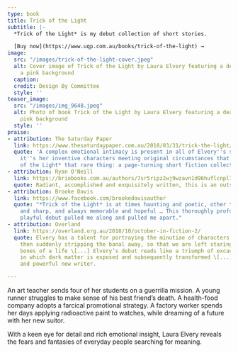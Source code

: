 ```yaml
---
type: book
title: Trick of the Light
subtitle: |-
  *Trick of the Light* is my debut collection of short stories.

  [Buy now](https://www.uqp.com.au/books/trick-of-the-light) →
image:
  src: "/images/trick-of-the-light-cover.jpeg"
  alt: Cover image of Trick of the Light by Laura Elvery featuring a dead bird on
    a pink background
  caption: 
  credit: Design By Committee
  style: ''
teaser_image:
  src: "/images/img_9648.jpeg"
  alt: Photo of book Trick of the Light by Laura Elvery featuring a dead bird on a
    pink background
  style: ''
praise:
- attribution: The Saturday Paper
  link: https://www.thesaturdaypaper.com.au/2018/03/31/trick-the-light/15218100005975
  quote: 'A complex emotional intimacy is present in all of Elvery''s stories, but
    it''s her inventive characters meeting original circumstances that makes *Trick
    of the Light* that rare thing: a page-turning short fiction collection.'
- attribution: Ryan O'Neill
  link: https://briobooks.com.au/authors/7sr5ripz2wj9wzavn1d96huflcnpl7
  quote: Radiant, accomplished and exquisitely written, this is an outstanding collection.
- attribution: Brooke Davis
  link: https://www.facebook.com/brookedavisauthor
  quote: "*Trick of the Light* is at times haunting and poetic, other times bright
    and sharp, and always memorable and hopeful … This thoroughly profound, bold and
    playful debut pulled me along and pulled me apart."
- attribution: Overland
  link: https://overland.org.au/2018/10/october-in-fiction-2/
  quote: Elvery has a talent for portraying the minutiae of characters’ lives and
    then suddenly stripping the banal away, so that we are left staring at the bare
    bones of a life \[...] Elvery’s debut reads like a triumph of excavation – a collection
    in which dark matter is exposed and subsequently transformed \[...] An intriguing
    and powerful new writer.

---
```

An art teacher sends four of her students on a guerrilla mission. A young runner struggles to make sense of his best friend’s death. A health-food company adopts a farcical promotional strategy. A factory worker spends her days applying radioactive paint to watches, while dreaming of a future with her new suitor.

With a keen eye for detail and rich emotional insight, Laura Elvery reveals the fears and fantasies of everyday people searching for meaning.
